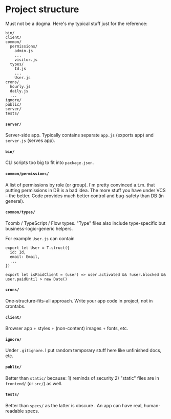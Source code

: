 # Project structure

Must not be a dogma. Here's my typical stuff just for the reference:

```
bin/
client/
common/
  permissions/
    admin.js
    ...
    visitor.js
  types/
    Id.js
    ...
    User.js
crons/
  hourly.js
  daily.js
  ...
ignore/
public/
server/
tests/
```

#### `server/`

Server-side app. Typically contains separate `app.js` (exports app) and `server.js` (serves app).

#### `bin/`

CLI scripts too big to fit into `package.json`.

#### `common/permissions/`

A list of permissions by role (or group). I'm pretty convinced a.t.m. that putting permissions in DB is a bad idea. The more stuff you have under VCS – the better. Code provides much better control and bug-safety than DB (in general).

#### `common/types/`

Tcomb / TypeScript / Flow types. "Type" files also include type-specific but business-logic-generic helpers.

For example `User.js` can contain

```
export let User = T.struct({
  id: Id,
  email: Email,
  ...
})

export let isPaidClient = (user) => user.activated && !user.blocked && user.paidUntil > new Date()
```

#### `crons/`

One-structure-fits-all approach. Write your app code in project, not in crontabs.

#### `client/`

Browser app + styles + (non-content) images + fonts, etc.

#### `ignore/`

Under `.gitignore`. I put random temporary stuff here like unfinished docs, etc.

#### `public/`

Better than `static/` because: 1) reminds of security 2) "static" files are in `frontend/` (or `src/`) as well.

#### `tests/`

Better than `specs/` as the latter is obscure . An app can have real, human-readable specs.



